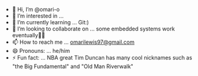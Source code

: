 - 👋 Hi, I’m @omari-o
- 👀 I’m interested in ... 
- 🌱 I’m currently learning ... Git:)
- 💞️ I’m looking to collaborate on ... some embedded systems work eventually👀👀
- 📫 How to reach me ... omarilewis97@gmail.com
- 😄 Pronouns: ... he/him
- ⚡ Fun fact: ... NBA great Tim Duncan has many cool nicknames such as "the Big Fundamental" and "Old Man Riverwalk"

<!---
omari-o/omari-o is a ✨ special ✨ repository because its `README.md` (this file) appears on your GitHub profile.
You can click the Preview link to take a look at your changes.
--->
